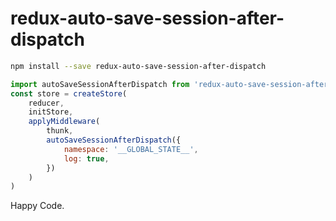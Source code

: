 # redux-auto-save-session-after-dispatch

```bash
npm install --save redux-auto-save-session-after-dispatch
```

```javascript
import autoSaveSessionAfterDispatch from 'redux-auto-save-session-after-dispatch';
const store = createStore(
    reducer,
    initStore,
    applyMiddleware(
        thunk,
        autoSaveSessionAfterDispatch({
            namespace: '__GLOBAL_STATE__',
            log: true,
        })
    )
)
```


Happy Code.